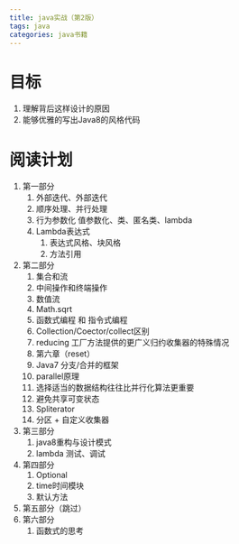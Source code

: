 ```yaml
---
title: java实战（第2版）
tags: java
categories: java书籍
---
```




# 目标

1. 理解背后这样设计的原因
2. 能够优雅的写出Java8的风格代码



# 阅读计划

1. 第一部分
   1. 外部迭代、外部迭代
   2. 顺序处理、并行处理
   3. 行为参数化 值参数化、类、匿名类、lambda
   4. Lambda表达式
      1. 表达式风格、块风格
      2. 方法引用
2. 第二部分
   1. 集合和流
   2. 中间操作和终端操作
   3. 数值流
   4. Math.sqrt
   5. 函数式编程 和 指令式编程
   6. Collection/Coector/collect区别
   7. reducing 工厂方法提供的更广义归约收集器的特殊情况
   8. 第六章（reset）
   9. Java7 分支/合并的框架
   10. parallel原理
   11. 选择适当的数据结构往往比并行化算法更重要
   12. 避免共享可变状态
   13. Spliterator
   14. 分区 + 自定义收集器
3. 第三部分
   1. java8重构与设计模式
   2. lambda 测试、调试
4. 第四部分
   1. Optional
   2. time时间模块
   3. 默认方法
5. 第五部分（跳过）
6. 第六部分
   1. 函数式的思考